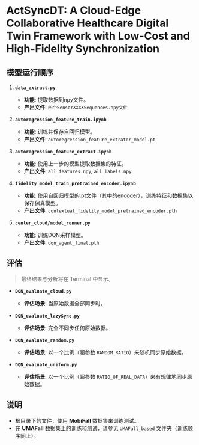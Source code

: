 # ActSyncDT: A Cloud-Edge Collaborative Healthcare Digital Twin Framework with Low-Cost and High-Fidelity Synchronization

## 模型运行顺序

1.  **`data_extract.py`**
    * **功能**: 提取数据到npy文件。
    * **产出文件**: `四个SensorXXXXSequences.npy文件`

2.  **`autoregression_feature_train.ipynb`**
    * **功能**: 训练并保存自回归模型。
    * **产出文件**: `autoregression_feature_extrator_model.pt`

3.  **`autoregression_feature_extract.ipynb`**
    * **功能**: 使用上一步的模型提取数据集的特征。
    * **产出文件**: `all_features.npy`, `all_labels.npy`

4.  **`fidelity_model_train_pretrained_encoder.ipynb`**
    * **功能**: 使用自回归模型的.pt文件（其中的encoder），训练特征和数据集以保存保真模型。
    * **产出文件**: `contextual_fidelity_model_pretrained_encoder.pth`

5.  **`center_cloud/model_runner.py`**
    * **功能**: 训练DQN采样模型。
    * **产出文件**: `dqn_agent_final.pth`

## 评估

> 最终结果与分析将在 Terminal 中显示。

* **`DQN_evaluate_cloud.py`**
    * **评估场景**: 当原始数据全部同步时。

* **`DQN_evaluate_lazySync.py`**
    * **评估场景**: 完全不同步任何原始数据。

* **`DQN_evaluate_random.py`**
    * **评估场景**: 以一个比例（超参数 `RANDOM_RATIO`）来随机同步原始数据。

* **`DQN_evaluate_uniform.py`**
    * **评估场景**: 以一个比例（超参数 `RATIO_OF_REAL_DATA`）来有规律地同步原始数据。

## 说明

* 根目录下的文件，使用 **MobiFall** 数据集来训练测试。
* 在 **UMAFall** 数据集上的训练和测试，请参见 `UMAFall_based` 文件夹（训练顺序同上）。